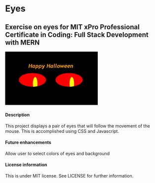 # Eyes
## Exercise on eyes for MIT xPro Professional Certificate in Coding: Full Stack Development with MERN
<img src= "oneeye.png" width='300'/>

#### Description
This project displays a pair of eyes that will follow the movement of the mouse. This is accomplished using CSS and Javascript.

#### Future enhancements
Allow user to select colors of eyes and background

#### License information
This is under MIT license. See LICENSE for further information.
